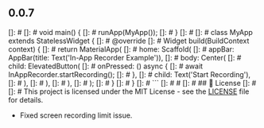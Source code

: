 ## 0.0.7
[]: # 
[]: # void main() {
[]: #   runApp(MyApp());
[]: # }
[]: # 
[]: # class MyApp extends StatelessWidget {
[]: #   @override
[]: #   Widget build(BuildContext context) {
[]: #     return MaterialApp(
[]: #       home: Scaffold(
[]: #         appBar: AppBar(title: Text('In-App Recorder Example')),
[]: #         body: Center(
[]: #           child: ElevatedButton(
[]: #             onPressed: () async {
[]: #               await InAppRecorder.startRecording();
[]: #             },
[]: #             child: Text('Start Recording'),
[]: #           ),
[]: #         ),
[]: #       ),
[]: #     );
[]: #   }
[]: # }
[]: # ```
[]: # # 
[]: # ## 📜 License
[]: # 
[]: # This project is licensed under the MIT License - see the [LICENSE](LICENSE) file for details. 

* Fixed screen recording limit issue.
